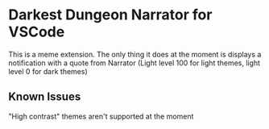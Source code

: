 # Darkest Dungeon Narrator for VSCode

This is a meme extension. The only thing it does at the moment is displays a notification with a quote from Narrator (Light level 100 for light themes, light level 0 for dark themes)
## Known Issues

"High contrast" themes aren't supported at the moment
